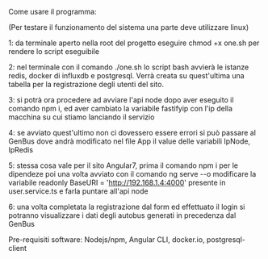 ﻿Come usare il programma:

(Per testare il funzionamento del sistema una parte deve utilizzare linux)

1: da terminale aperto nella root del progetto eseguire chmod +x one.sh per rendere lo script eseguibile 

2: nel terminale con il comando ./one.sh  lo script bash avvierà le istanze redis, docker di influxdb e postgresql.
Verrà creata su quest'ultima una tabella per la registrazione degli utenti del sito. 

3: si potrà ora procedere ad avviare l'api node dopo aver eseguito il comando npm i, ed aver cambiato la variabile fastifyip con l'ip della macchina su cui stiamo lanciando il servizio 

4: se avviato quest'ultimo non ci dovessero essere errori si può passare al GenBus dove andrà modificato nel file App il value delle variabili IpNode, IpRedis 

5: stessa cosa vale per il sito Angular7, prima il comando npm i per le dipendeze poi una volta avviato con il comando ng serve --o modificare la variabile readonly BaseURI = 'http://192.168.1.4:4000' presente in user.service.ts e farla puntare all'api node

6: una volta completata la registrazione dal form ed effettuato il login si potranno visualizzare i dati degli autobus generati in precedenza dal GenBus




Pre-requisiti software: Nodejs/npm, Angular CLI, docker.io, postgresql-client
